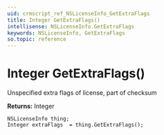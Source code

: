 ```yaml
---
uid: crmscript_ref_NSLicenseInfo_GetExtraFlags
title: Integer GetExtraFlags()
intellisense: NSLicenseInfo.GetExtraFlags
keywords: NSLicenseInfo, GetExtraFlags
so.topic: reference
---
```


# Integer GetExtraFlags()

Unspecified extra flags of license, part of checksum

**Returns:** Integer

```crmscript
NSLicenseInfo thing;
Integer extraFlags  = thing.GetExtraFlags();
```

